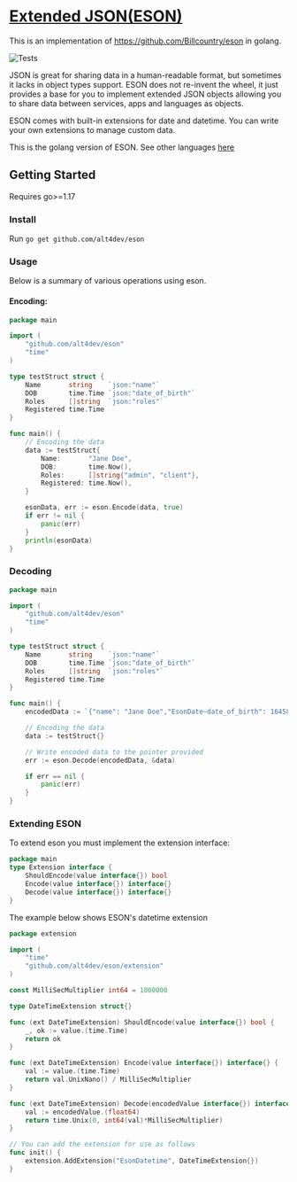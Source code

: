 # [Extended JSON(ESON)](https://pkg.go.dev/mod/github.com/alt4dev/eson)

This is an implementation of https://github.com/Billcountry/eson in golang.

![Tests](https://github.com/alt4dev/eson/workflows/Tests/badge.svg?branch=master)

JSON is great for sharing data in a human-readable format, but sometimes it lacks in object types support.
ESON does not re-invent the wheel, it just provides a base for you to implement extended JSON objects allowing you to
share data between services, apps and languages as objects.

ESON comes with built-in extensions for date and datetime. You can write your own extensions to manage
custom data.

This is the golang version of ESON. See other languages [here](https://github.com/Billcountry/eson#languages)

## Getting Started
Requires go>=1.17

### Install
Run `go get github.com/alt4dev/eson`

### Usage
Below is a summary of various operations using eson.

#### Encoding:

```go
package main

import (
	"github.com/alt4dev/eson"
	"time"
)

type testStruct struct {
	Name       string    `json:"name"`
	DOB        time.Time `json:"date_of_birth"`
	Roles      []string  `json:"roles"`
	Registered time.Time
}

func main() {
	// Encoding the data
	data := testStruct{
		Name:       "Jane Doe",
		DOB:        time.Now(),
		Roles:      []string{"admin", "client"},
		Registered: time.Now(),
	}

	esonData, err := eson.Encode(data, true)
	if err != nil {
		panic(err)
	}
	println(esonData)
}

```

### Decoding

```go
package main

import (
	"github.com/alt4dev/eson"
	"time"
)

type testStruct struct {
	Name       string    `json:"name"`
	DOB        time.Time `json:"date_of_birth"`
	Roles      []string  `json:"roles"`
	Registered time.Time
}

func main() {
	encodedData := `{"name": "Jane Doe","EsonDate~date_of_birth": 1645804498561,"EsonDatetime~Registered": 1645804498561,"roles": ["admin", "client"]}`

	// Encoding the data
	data := testStruct{}

	// Write encoded data to the pointer provided
	err := eson.Decode(encodedData, &data)

	if err == nil {
		panic(err)
	}
}
```

### Extending ESON
To extend eson you must implement the extension interface:
```go
package main
type Extension interface {
	ShouldEncode(value interface{}) bool
	Encode(value interface{}) interface{}
	Decode(value interface{}) interface{}
}
```

The example below shows ESON's datetime extension
```go
package extension

import (
	"time"
	"github.com/alt4dev/eson/extension"
)

const MilliSecMultiplier int64 = 1000000

type DateTimeExtension struct{}

func (ext DateTimeExtension) ShouldEncode(value interface{}) bool {
	_, ok := value.(time.Time)
	return ok
}

func (ext DateTimeExtension) Encode(value interface{}) interface{} {
	val := value.(time.Time)
	return val.UnixNano() / MilliSecMultiplier
}

func (ext DateTimeExtension) Decode(encodedValue interface{}) interface{} {
	val := encodedValue.(float64)
	return time.Unix(0, int64(val)*MilliSecMultiplier)
}

// You can add the extension for use as follows
func init() {
    extension.AddExtension("EsonDatetime", DateTimeExtension{})
}
```


